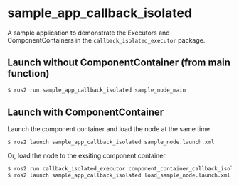 # sample_app_callback_isolated
A sample application to demonstrate the Executors and ComponentContainers in the `callback_isolated_executor` package.

## Launch without ComponentContainer (from main function)
```bash
$ ros2 run sample_app_callback_isolated sample_node_main
```

## Launch with ComponentContainer
Launch the component container and load the node at the same time.
```bash
$ ros2 launch sample_app_callback_isolated sample_node.launch.xml
```

Or, load the node to the exsiting component container.
```bash
$ ros2 run callback_isolated_executor component_container_callback_isolated --ros-args --remap __node:=sample_container
$ ros2 launch sample_app_callback_isolated load_sample_node.launch.xml
```
